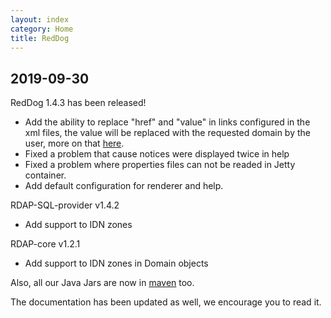 ```yaml
---
layout: index
category: Home
title: RedDog
---
```


## 2019-09-30

RedDog 1.4.3 has been released!

- Add the ability to replace "href" and "value" in links configured in the xml files, the value will be replaced with the requested domain by the user, more on that [here](../../../../replaceable-link-response.html).
- Fixed a problem that cause notices were displayed twice in help
- Fixed a problem where properties files can not be readed in Jetty container.
- Add default configuration for renderer and help.

RDAP-SQL-provider v1.4.2
- Add support to IDN zones

RDAP-core v1.2.1
- Add support to IDN zones in Domain objects

Also, all our Java Jars are now in [maven](https://search.maven.org/search?q=g:mx.nic.labs.reddog) too.

The documentation has been updated as well, we encourage you to read it.
